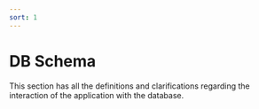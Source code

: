 ```yaml
---
sort: 1
---
```


# DB Schema

This section has all the definitions and clarifications regarding the interaction of the application with the database.